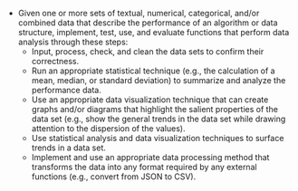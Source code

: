 - Given one or more sets of textual, numerical, categorical, and/or combined
  data that describe the performance of an algorithm or data structure,
  implement, test, use, and evaluate functions that perform data analysis
  through these steps:
    - Input, process, check, and clean the data sets to confirm their
      correctness.
    - Run an appropriate statistical technique (e.g., the calculation of a mean,
      median, or standard deviation) to summarize and analyze the performance
      data.
    - Use an appropriate data visualization technique that can create graphs
      and/or diagrams that highlight the salient properties of the data set
      (e.g., show the general trends in the data set while drawing attention to
      the dispersion of the values).
    - Use statistical analysis and data visualization techniques to surface
      trends in a data set.
    - Implement and use an appropriate data processing method that transforms
      the data into any format required by any external functions (e.g., convert
      from JSON to CSV).
